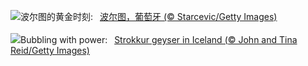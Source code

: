 ![](https://www.bing.com/th?id=OHR.PortoSunset_ZH-CN2388246668_UHD.jpg&w=1000)波尔图的黄金时刻:&nbsp;&ensp;[波尔图，葡萄牙 (© Starcevic/Getty Images)](https://www.bing.com/th?id=OHR.PortoSunset_ZH-CN2388246668_UHD.jpg)
<br><br/>
![](https://www.bing.com/th?id=OHR.IcelandGeyser_EN-US7648999118_UHD.jpg&w=1000)Bubbling with power:&nbsp;&ensp;[Strokkur geyser in Iceland (© John and Tina Reid/Getty Images)](https://www.bing.com/th?id=OHR.IcelandGeyser_EN-US7648999118_UHD.jpg)
<br><br/>
